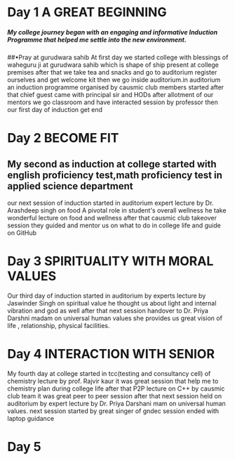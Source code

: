 # Day 1 A GREAT BEGINNING 
##### My college journey began with an engaging and informative Induction Programme that helped me settle into the new environment.
##•Pray at gurudwara sahib
At first day we started college with blessings of waheguru ji at gurudwara sahib which is shape of ship present at college premises after that we take tea and snacks and go to auditorium register ourselves and get welcome kit then we go inside auditorium.in auditorium an induction programme organised by causmic club members started after that chief guest came with principal sir and HODs 
after allotment of our mentors we go classroom and have interacted session by professor then our first day of induction get end

# Day 2 BECOME FIT
## My second as induction at college started with english proficiency test,math proficiency test in applied science department 
our next session of induction started in auditorium expert lecture by Dr. Arashdeep singh on food A pivotal role in student's overall wellness he take wonderful lecture on food and wellness 
after that causmic club takeover session they guided and mentor us on what to do in college life and guide on GitHub 


# Day 3 SPIRITUALITY WITH MORAL VALUES 
Our third day of induction started in auditorium by experts lecture by Jaswinder Singh on spiritual value he thought us about light and internal vibration and god as well 
after that next session handover to Dr. Priya Darshni madam on universal human values she provides us great vision of life , relationship, physical facilities.

# Day 4 INTERACTION WITH SENIOR 
My fourth day at college started in tcc(testing and consultancy cell) of chemistry lecture by prof. Rajvir kaur it was great session that help me to chemistry plan during college life after that P2P lecture on C++ by causmic club team it was great peer to peer session 
after that next session held on auditorium by expert lecture by Dr.
Priya Darshani mam on universal human values. next session started by great singer of gndec session ended with laptop guidance 
# Day 5



